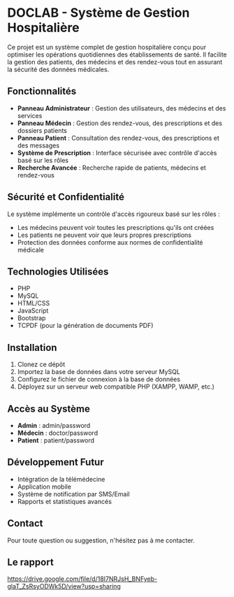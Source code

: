 # DOCLAB - Système de Gestion Hospitalière

Ce projet est un système complet de gestion hospitalière conçu pour optimiser les opérations quotidiennes des établissements de santé. Il facilite la gestion des patients, des médecins et des rendez-vous tout en assurant la sécurité des données médicales.

## Fonctionnalités

- **Panneau Administrateur** : Gestion des utilisateurs, des médecins et des services
- **Panneau Médecin** : Gestion des rendez-vous, des prescriptions et des dossiers patients
- **Panneau Patient** : Consultation des rendez-vous, des prescriptions et des messages
- **Système de Prescription** : Interface sécurisée avec contrôle d'accès basé sur les rôles
- **Recherche Avancée** : Recherche rapide de patients, médecins et rendez-vous

## Sécurité et Confidentialité

Le système implémente un contrôle d'accès rigoureux basé sur les rôles :
- Les médecins peuvent voir toutes les prescriptions qu'ils ont créées
- Les patients ne peuvent voir que leurs propres prescriptions
- Protection des données conforme aux normes de confidentialité médicale

## Technologies Utilisées

- PHP
- MySQL
- HTML/CSS
- JavaScript
- Bootstrap
- TCPDF (pour la génération de documents PDF)

## Installation

1. Clonez ce dépôt
2. Importez la base de données dans votre serveur MySQL
3. Configurez le fichier de connexion à la base de données
4. Déployez sur un serveur web compatible PHP (XAMPP, WAMP, etc.)

## Accès au Système

- **Admin** : admin/password
- **Médecin** : doctor/password
- **Patient** : patient/password

## Développement Futur

- Intégration de la télémédecine
- Application mobile
- Système de notification par SMS/Email
- Rapports et statistiques avancés

## Contact

Pour toute question ou suggestion, n'hésitez pas à me contacter.
## Le rapport

https://drive.google.com/file/d/18I7NRJsH_BNFyeb-glaT_ZsRsyODWk5D/view?usp=sharing
